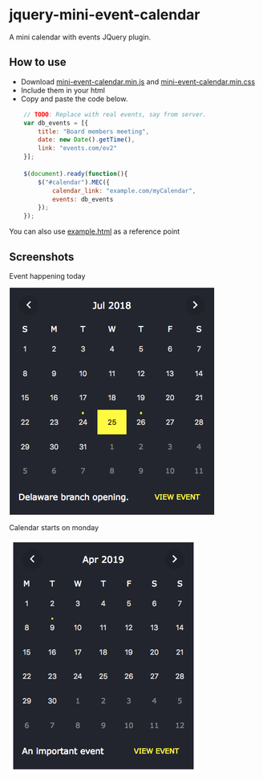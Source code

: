 # jquery-mini-event-calendar
A mini calendar with events JQuery plugin.

## How to use

- Download [mini-event-calendar.min.js](/src/mini-event-calendar.min.js?raw=true) and [mini-event-calendar.min.css](/src/mini-event-calendar.min.css?raw=true) 
- Include them in your html
- Copy and paste the code below.

``` javascript
    // TODO: Replace with real events, say from server.
    var db_events = [{
        title: "Board members meeting",
        date: new Date().getTime(),
        link: "events.com/ev2"
    }];

    $(document).ready(function(){
        $("#calendar").MEC({
            calendar_link: "example.com/myCalendar",
            events: db_events
        });
    });
```

You can also use [example.html](/example.html?raw=true) as a reference point

## Screenshots

Event happening today

![Event today](/screenshots/event-today.png?raw=true "Event today screenshot")

Calendar starts on monday

![Event other day](/screenshots/calendar-starts-monday.png?raw=true "Calendar starts on monday screenshot")